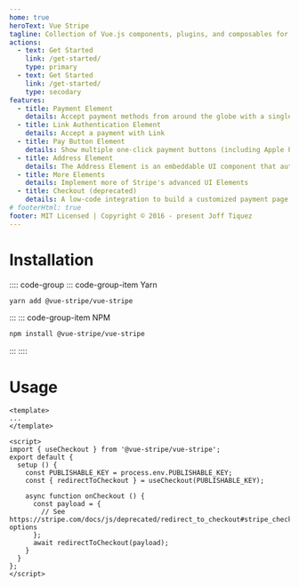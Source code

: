 ```yaml
---
home: true
heroText: Vue Stripe
tagline: Collection of Vue.js components, plugins, and composables for Stripe.js
actions:
  - text: Get Started
    link: /get-started/
    type: primary
  - text: Get Started
    link: /get-started/
    type: secodary
features:
  - title: Payment Element
    details: Accept payment methods from around the globe with a single secure, embeddable UI component.
  - title: Link Authentication Element
    details: Accept a payment with Link
  - title: Pay Button Element
    details: Show multiple one-click payment buttons (including Apple Pay and Google Pay) to your customers at the same time.
  - title: Address Element
    details: The Address Element is an embeddable UI component that autofills your customers’ billing and shipping addresses quickly and accurately.
  - title: More Elements
    details: Implement more of Stripe's advanced UI Elements
  - title: Checkout (deprecated)
    details: A low-code integration to build a customized payment page, hosted on Stripe.
# footerHtml: true
footer: MIT Licensed | Copyright © 2016 - present Joff Tiquez
---
```


# Installation <Badge type="tip" text="v5" vertical="top" />

:::: code-group
::: code-group-item Yarn
```sh
yarn add @vue-stripe/vue-stripe
```
:::
::: code-group-item NPM
```sh
npm install @vue-stripe/vue-stripe
```
:::
::::

# Usage

```vue
<template>
...
</template>

<script>
import { useCheckout } from '@vue-stripe/vue-stripe';
export default {
  setup () {
    const PUBLISHABLE_KEY = process.env.PUBLISHABLE_KEY;
    const { redirectToCheckout } = useCheckout(PUBLISHABLE_KEY);

    async function onCheckout () {
      const payload = {
        // See https://stripe.com/docs/js/deprecated/redirect_to_checkout#stripe_checkout_redirect_to_checkout-options
      };
      await redirectToCheckout(payload);
    }
  }
};
</script>
```